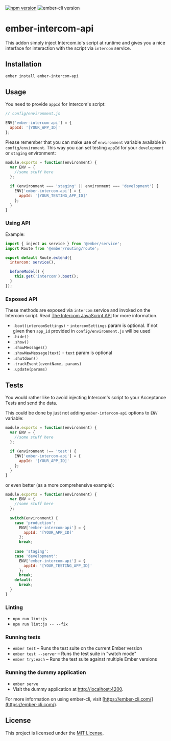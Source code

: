 [![npm version](https://badge.fury.io/js/ember-intercom-api.svg)](https://badge.fury.io/js/ember-intercom-api)
![ember-cli version](https://img.shields.io/badge/ember--cli-3.1.3-orange.svg)

# ember-intercom-api

This addon simply inject Intercom.io's script at runtime and gives you a nice interface for interaction with the script via `intercom` service.

## Installation

```bash
ember install ember-intercom-api
```

## Usage

You need to provide `appId` for Intercom's script:

```javascript
// config/environment.js

ENV['ember-intercom-api'] = {
  appId: '[YOUR_APP_ID]'
};
```

Please remember that you can make use of `environment` variable available in `config/enviroment`.
This way you can set testing `appId` for your `development` or `staging` environment:

```javascript
module.exports = function(environment) {
  var ENV = {
    //some stuff here
  };
  
  if (environment === 'staging' || environment === 'development') {
    ENV['ember-intercom-api'] = {
      appId: '[YOUR_TESTING_APP_ID]'
    };    
  }
}
```

### Using API

Example:

```javascript
import { inject as service } from '@ember/service';
import Route from '@ember/routing/route';

export default Route.extend({
  intercom: service(),

  beforeModel() {
    this.get('intercom').boot();
  }
});
```

### Exposed API

These methods are exposed via `intercom` service and invoked on the Intercom script. Read [The Intercom JavaScript API](https://developers.intercom.com/docs/intercom-javascript) for more information.

- `.boot(intercomSettings)` - `intercomSettings` param is optional. If not given then `app_id` provided in `config/environment.js` will be used
- `.hide()`
- `.show()`
- `.showMessages()`
- `.showNewMessage(text)` - `text` param is optional
- `.shutdown()`
- `.trackEvent(eventName, params)`
- `.update(params)`

## Tests

You would rather like to avoid injecting Intercom's script to your Acceptance Tests and send the data.
 
This could be done by just not adding `ember-intercom-api` options to `ENV` variable:

```javascript
module.exports = function(environment) {
  var ENV = {
    //some stuff here
  };
  
  if (environment !== 'test') {
    ENV['ember-intercom-api'] = {
      appId: '[YOUR_APP_ID]'
    };    
  }
}
```

or even better (as a more comprehensive example):

```javascript
module.exports = function(environment) {
  var ENV = {
    //some stuff here
  };
  
  switch(environment) {
    case 'production':
      ENV['ember-intercom-api'] = {
        appId: '[YOUR_APP_ID]'
      };
      break;
       
    case 'staging':
    case 'development':
      ENV['ember-intercom-api'] = {
        appId: '[YOUR_TESTING_APP_ID]'
      }; 
      break;
    default:
      break;
  }
}
```

### Linting

* `npm run lint:js`
* `npm run lint:js -- --fix`

### Running tests

* `ember test` – Runs the test suite on the current Ember version
* `ember test --server` – Runs the test suite in "watch mode"
* `ember try:each` – Runs the test suite against multiple Ember versions

### Running the dummy application

* `ember serve`
* Visit the dummy application at [http://localhost:4200](http://localhost:4200).

For more information on using ember-cli, visit [https://ember-cli.com/](https://ember-cli.com/).

License
------------------------------------------------------------------------------

This project is licensed under the [MIT License](LICENSE.md).
